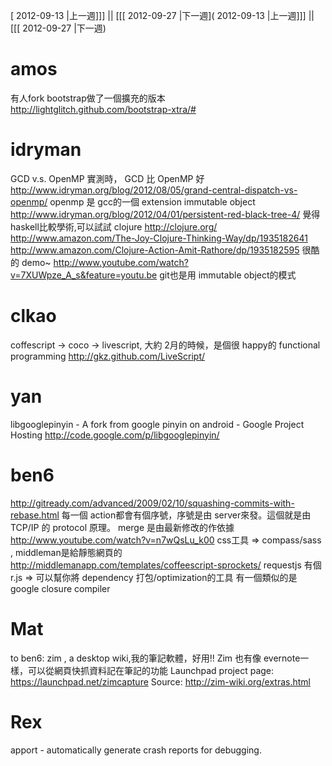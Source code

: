 [ 2012-09-13 |上一週]]] || [[[ 2012-09-27 |下一週]( 2012-09-13 |上一週]]] || [[[ 2012-09-27 |下一週)



# amos

有人fork bootstrap做了一個擴充的版本
<http://lightglitch.github.com/bootstrap-xtra/#>

# idryman

GCD v.s. OpenMP
實測時， GCD 比 OpenMP 好
<http://www.idryman.org/blog/2012/08/05/grand-central-dispatch-vs-openmp/>
openmp 是 gcc的一個 extension
immutable object
<http://www.idryman.org/blog/2012/04/01/persistent-red-black-tree-4/>
覺得 haskell比較學術,可以試試 clojure
<http://clojure.org/>
<http://www.amazon.com/The-Joy-Clojure-Thinking-Way/dp/1935182641>
<http://www.amazon.com/Clojure-Action-Amit-Rathore/dp/1935182595>
很酷的 demo~
<http://www.youtube.com/watch?v=7XUWpze_A_s&feature=youtu.be>
git也是用 immutable object的模式

# clkao

coffescript -> coco -> livescript, 大約 2月的時候，是個很 happy的 functional programming
<http://gkz.github.com/LiveScript/>

# yan

libgooglepinyin - A fork from google pinyin on android - Google Project Hosting
<http://code.google.com/p/libgooglepinyin/>


# ben6

<http://gitready.com/advanced/2009/02/10/squashing-commits-with-rebase.html>
每一個 action都會有個序號，序號是由 server來發。這個就是由 TCP/IP 的 protocol 原理。
merge 是由最新修改的作依據
<http://www.youtube.com/watch?v=n7wQsLu_k00>
css工具 =>  compass/sass  , middleman是給靜態網頁的
<http://middlemanapp.com/templates/coffeescript-sprockets/>
requestjs 有個 r.js => 可以幫你將 dependency 打包/optimization的工具
有一個類似的是 google closure compiler

# Mat

to ben6: zim , a desktop wiki,我的筆記軟體，好用!!
Zim 也有像 evernote一樣，可以從網頁快抓資料記在筆記的功能
Launchpad project page: <https://launchpad.net/zimcapture>
Source: <http://zim-wiki.org/extras.html>

# Rex

apport - automatically generate crash reports for debugging.